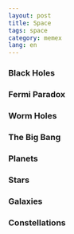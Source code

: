 ```yaml
---
layout: post
title: Space
tags: space
category: memex
lang: en
---
```



### Black Holes

### Fermi Paradox 

### Worm Holes

### The Big Bang

### Planets

### Stars

### Galaxies

### Constellations





